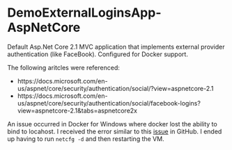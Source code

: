 # DemoExternalLoginsApp-AspNetCore
Default Asp.Net Core 2.1 MVC application that implements external provider authentication (like FaceBook).  Configured for Docker support.

<p>
The following aritcles were referenced:
<ul>
  <li>https://docs.microsoft.com/en-us/aspnet/core/security/authentication/social/?view=aspnetcore-2.1 </li>
  <li>https://docs.microsoft.com/en-us/aspnet/core/security/authentication/social/facebook-logins?view=aspnetcore-2.1&tabs=aspnetcore2x</li>
</ul>
</p>

<p>
An issue occurred in Docker for Windows where docker lost the ability to bind to locahost.  I received the error similar to this <a href="https://github.com/docker/for-win/issues/1804" target="_blank">issue</a> in GitHub.  I ended up having to run <code>netcfg -d</code> and then restarting the VM.
</p>
